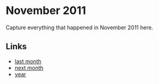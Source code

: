 # November 2011

Capture everything that happened in November 2011 here.

## Links
- [last month](calendar/months/2011-10.md)
- [next month](calendar/months/2011-12.md)
- [year](calendar/years/2011.md)